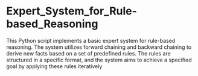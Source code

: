 # Expert_System_for_Rule-based_Reasoning
This Python script implements a basic expert system for rule-based reasoning. The system utilizes forward chaining and backward chaining to derive new facts based on a set of predefined rules. The rules are structured in a specific format, and the system aims to achieve a specified goal by applying these rules iteratively
